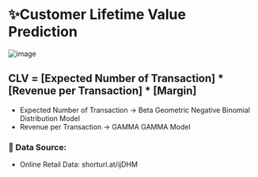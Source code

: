 # ✨Customer Lifetime Value Prediction
![image](https://user-images.githubusercontent.com/67474818/136591470-f67ed23f-517d-4c2c-b356-dcf80b6507d5.png)

## CLV = [Expected Number of Transaction] * [Revenue per Transaction] * [Margin]
- Expected Number of Transaction -> Beta Geometric Negative Binomial Distribution Model
- Revenue per Transaction -> GAMMA GAMMA Model

### 🚀 Data Source:
- Online Retail Data: shorturl.at/ijDHM

